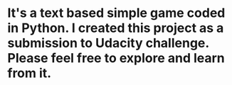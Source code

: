 # It's a text based simple game coded in Python. I created this project as a submission to Udacity challenge. Please feel free to explore and learn from it. 
